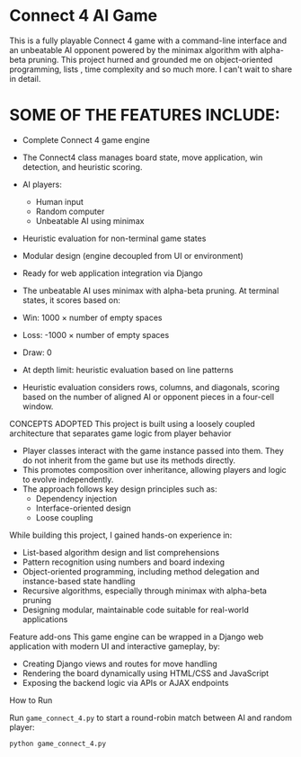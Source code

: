 # Connect 4 AI Game

This is a fully playable Connect 4 game with a command-line interface and an unbeatable AI opponent powered by the minimax algorithm with alpha-beta pruning.
This project hurned and grounded me on object-oriented programming, lists , time complexity and so much more. I can't wait to share in detail.


# SOME OF THE FEATURES INCLUDE:
- Complete Connect 4 game engine
- The Connect4 class manages board state, move application, win detection, and heuristic scoring.
- AI players:
  - Human input
  - Random computer
  - Unbeatable AI using minimax
- Heuristic evaluation for non-terminal game states
- Modular design (engine decoupled from UI or environment)
- Ready for web application integration via Django

- The unbeatable AI uses minimax with alpha-beta pruning. At terminal states, it scores based on:
- Win: 1000 × number of empty spaces
- Loss: -1000 × number of empty spaces
- Draw: 0
- At depth limit: heuristic evaluation based on line patterns
- Heuristic evaluation considers rows, columns, and diagonals, scoring based on the number of aligned AI or opponent pieces in a four-cell window.


CONCEPTS ADOPTED
This project is built using a loosely coupled architecture that separates game logic from player behavior
- Player classes interact with the game instance passed into them. They do not inherit from the game but use its methods directly.
- This promotes composition over inheritance, allowing players and logic to evolve independently.
- The approach follows key design principles such as:
  - Dependency injection
  - Interface-oriented design
  - Loose coupling

While building this project, I gained hands-on experience in:
- List-based algorithm design and list comprehensions
- Pattern recognition using numbers and board indexing
- Object-oriented programming, including method delegation and instance-based state handling
- Recursive algorithms, especially through minimax with alpha-beta pruning
- Designing modular, maintainable code suitable for real-world applications

Feature add-ons
This game engine can be wrapped in a Django web application with modern UI and interactive gameplay, by:

- Creating Django views and routes for move handling
- Rendering the board dynamically using HTML/CSS and JavaScript
- Exposing the backend logic via APIs or AJAX endpoints

How to Run

Run `game_connect_4.py` to start a round-robin match between AI and random player:
```bash
python game_connect_4.py
